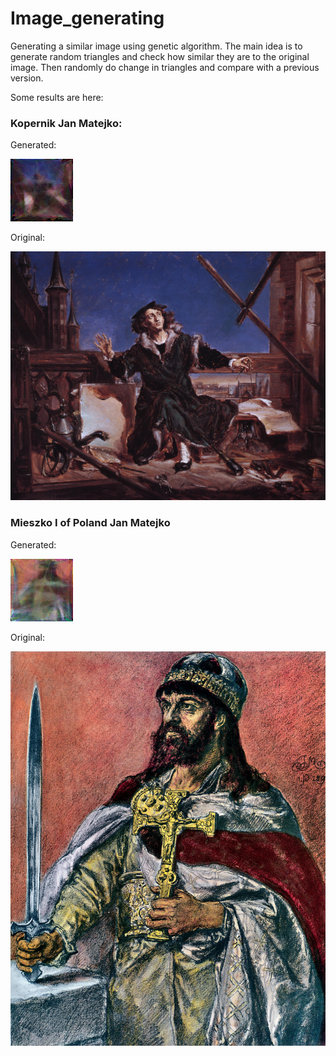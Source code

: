 # Image_generating

Generating a similar image using genetic algorithm.
The main idea is to generate random triangles and check how similar they are to the original image. Then randomly do change in triangles and compare with a previous version.


Some results are here:

### Kopernik Jan Matejko:

Generated:

![](kopernik.png)

Original:

![](Patterns/kopernik.jpg)

### Mieszko I of Poland Jan Matejko

Generated:

![](mieszko.png)

Original:

![](Patterns/Mieszko.jpg)